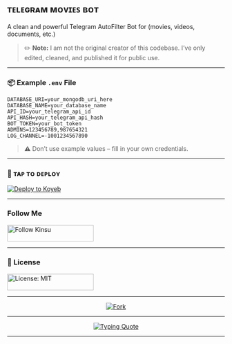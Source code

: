## ᴛᴇʟᴇɢʀᴀᴍ ᴍᴏᴠɪᴇꜱ ʙᴏᴛ

A clean and powerful Telegram AutoFilter Bot for (movies, videos, documents, etc.) 

> ✏️ **Note:** I am not the original creator of this codebase. I’ve only edited, cleaned, and published it for public use.

---


### 📦 Example `.env` File

```env
DATABASE_URI=your_mongodb_uri_here
DATABASE_NAME=your_database_name
API_ID=your_telegram_api_id
API_HASH=your_telegram_api_hash
BOT_TOKEN=your_bot_token
ADMINS=123456789,987654321
LOG_CHANNEL=-1001234567890
````

> ⚠️ Don’t use example values – fill in your own credentials.

---

### 🚀 ᴛᴀᴘ ᴛᴏ ᴅᴇᴘʟᴏʏ

[![Deploy to Koyeb](https://www.koyeb.com/static/images/deploy/button.svg)](https://app.koyeb.com/deploy?name=autofiltertelegrambot&repository=pyKinsu%2FAutofilterTelegramBot&branch=main&instance_type=free&instances_min=0&autoscaling_sleep_idle_delay=300&env%5BDATABASE_URI%5D=your_mongodb_uri_here&env%5BDATABASE_NAME%5D=your_database_name&env%5BAPI_ID%5D=&env%5BAPI_HASH%5D=&env%5BBOT_TOKEN%5D=&env%5BADMINS%5D=&env%5BLOG_CHANNEL%5D=)

---

### Follow Me 

<a href="https://github.com/pykinsu" target="_blank">
  <img src="https://img.shields.io/badge/License-MIT-yellow.svg?style=for-the-badge&logo=github" width="200" height="38.5" alt=" Follow Kinsu" />
</a>

---


### 🧾 License 

<a href="./LICENSE" target="_blank">
  <img src="https://img.shields.io/badge/License-MIT-yellow.svg?style=for-the-badge&logo=opensourceinitiative" width="200" height="38.5" alt="License: MIT" />
</a>

---

<p align="center">
  
  <a href="https://github.com/pyKinsu/Movies-Bot/fork">
    <img src="https://img.shields.io/badge/Fork-This%20Repo-blue?style=for-the-badge&logo=github" alt="Fork"/>
  </a>
</p>

---

<p align="center">
  <a href="https://github.com/pykinsu">
    <img src="https://readme-typing-svg.demolab.com?font=Caveat&weight=600&size=60&duration=3500&pause=1200&center=true&vCenter=true&width=1080&height=100&color=f75c7e&lines=Published!%2C+by+Kinsu;He+is+Not+a+Developer+" alt="Typing Quote" />
  </a>
</p>

---
